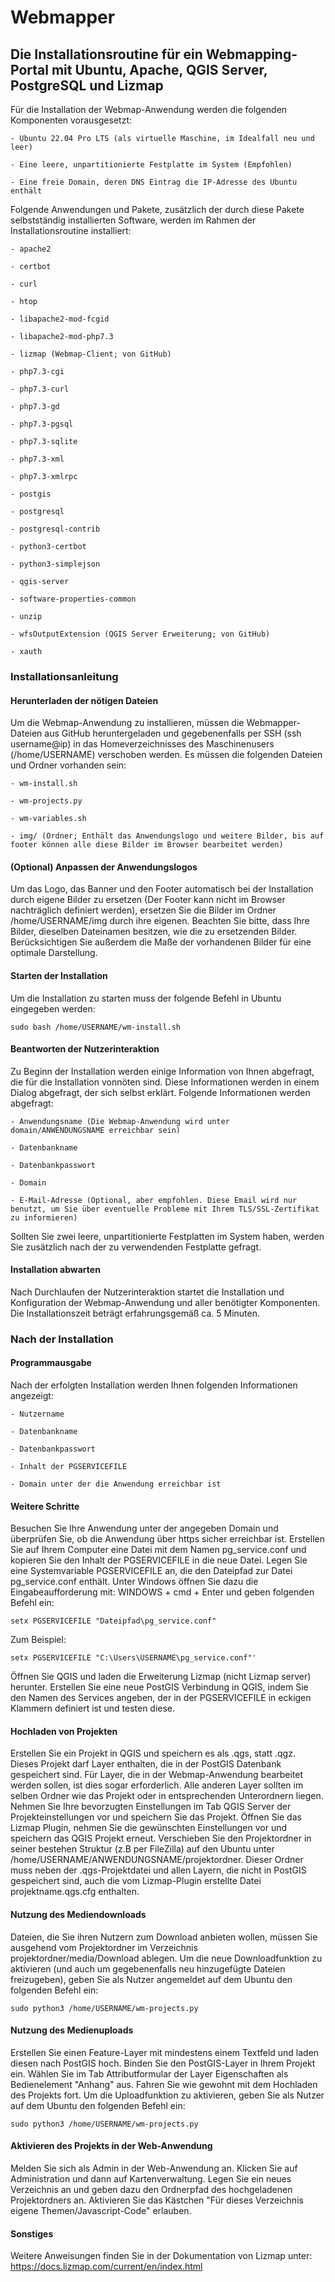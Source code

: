 # Webmapper
## Die Installationsroutine für ein Webmapping-Portal mit Ubuntu, Apache, QGIS Server, PostgreSQL und Lizmap

Für die Installation der Webmap-Anwendung werden die folgenden Komponenten vorausgesetzt:

	- Ubuntu 22.04 Pro LTS (als virtuelle Maschine, im Idealfall neu und leer)	
	
	- Eine leere, unpartitionierte Festplatte im System (Empfohlen)
	
	- Eine freie Domain, deren DNS Eintrag die IP-Adresse des Ubuntu enthält
	
Folgende Anwendungen und Pakete, zusätzlich der durch diese Pakete selbstständig installierten Software, werden im Rahmen der Installationsroutine installiert:

	- apache2
	
	- certbot
	
	- curl
	
	- htop
	
	- libapache2-mod-fcgid
	
	- libapache2-mod-php7.3
	
	- lizmap (Webmap-Client; von GitHub)
	
	- php7.3-cgi
	
	- php7.3-curl
	
	- php7.3-gd
	
	- php7.3-pgsql
	
	- php7.3-sqlite
	
	- php7.3-xml
	
	- php7.3-xmlrpc
	
	- postgis
	
	- postgresql
	
	- postgresql-contrib
	
	- python3-certbot
	
	- python3-simplejson
	
	- qgis-server
	
	- software-properties-common
	
	- unzip
	
	- wfsOutputExtension (QGIS Server Erweiterung; von GitHub)
	
	- xauth

### Installationsanleitung

#### Herunterladen der nötigen Dateien
Um die Webmap-Anwendung zu installieren, müssen die Webmapper-Dateien aus GitHub heruntergeladen und gegebenenfalls per SSH (ssh username@ip) in das Homeverzeichnisses des Maschinenusers (/home/USERNAME) verschoben werden. Es müssen die folgenden Dateien und Ordner vorhanden sein:

	- wm-install.sh
	
	- wm-projects.py
	
	- wm-variables.sh
	
	- img/ (Ordner; Enthält das Anwendungslogo und weitere Bilder, bis auf footer können alle diese Bilder im Browser bearbeitet werden)

#### (Optional) Anpassen der Anwendungslogos
Um das Logo, das Banner und den Footer automatisch bei der Installation durch eigene Bilder zu ersetzen (Der Footer kann nicht im Browser nachträglich definiert werden), ersetzen Sie die Bilder im Ordner /home/USERNAME/img durch ihre eigenen. Beachten Sie bitte, dass Ihre Bilder, dieselben Dateinamen besitzen, wie die zu ersetzenden Bilder. Berücksichtigen Sie außerdem die Maße der vorhandenen Bilder für eine optimale Darstellung.

#### Starten der Installation
Um die Installation zu starten muss der folgende Befehl in Ubuntu eingegeben werden:

	sudo bash /home/USERNAME/wm-install.sh

#### Beantworten der Nutzerinteraktion
Zu Beginn der Installation werden einige Information von Ihnen abgefragt, die für die Installation vonnöten sind. Diese Informationen werden in einem Dialog abgefragt, der sich selbst erklärt. Folgende Informationen werden abgefragt:
	
	- Anwendungsname (Die Webmap-Anwendung wird unter domain/ANWENDUNGSNAME erreichbar sein)
	
	- Datenbankname
	
	- Datenbankpasswort
	
	- Domain
	
	- E-Mail-Adresse (Optional, aber empfohlen. Diese Email wird nur benutzt, um Sie über eventuelle Probleme mit Ihrem TLS/SSL-Zertifikat zu informieren)
Sollten Sie zwei leere, unpartitionierte Festplatten im System haben, werden Sie zusätzlich nach der zu verwendenden Festplatte gefragt.

#### Installation abwarten
Nach Durchlaufen der Nutzerinteraktion startet die Installation und Konfiguration der Webmap-Anwendung und aller benötigter Komponenten. Die Installationszeit beträgt erfahrungsgemäß ca. 5 Minuten.

### Nach der Installation

#### Programmausgabe
Nach der erfolgten Installation werden Ihnen folgenden Informationen angezeigt:

	- Nutzername
	
	- Datenbankname
	
	- Datenbankpasswort
	
	- Inhalt der PGSERVICEFILE
	
	- Domain unter der die Anwendung erreichbar ist

#### Weitere Schritte
Besuchen Sie Ihre Anwendung unter der angegeben Domain und überprüfen Sie, ob die Anwendung über https sicher erreichbar ist.
Erstellen Sie auf Ihrem Computer eine Datei mit dem Namen pg_service.conf und kopieren Sie den Inhalt der PGSERVICEFILE in die neue Datei.
Legen Sie eine Systemvariable PGSERVICEFILE an, die den Dateipfad zur Datei pg_service.conf enthält. 
Unter Windows öffnen Sie dazu die Eingabeaufforderung mit: WINDOWS + cmd + Enter und geben folgenden Befehl ein: 

	setx PGSERVICEFILE "Dateipfad\pg_service.conf" 
Zum Beispiel:

	setx PGSERVICEFILE "C:\Users\USERNAME\pg_service.conf"'
Öffnen Sie QGIS und laden die Erweiterung Lizmap (nicht Lizmap server) herunter.
Erstellen Sie eine neue PostGIS Verbindung in QGIS, indem Sie den Namen des Services angeben, der in der PGSERVICEFILE in eckigen Klammern definiert ist und testen diese.

#### Hochladen von Projekten
Erstellen Sie ein Projekt in QGIS und speichern es als .qgs, statt .qgz. Dieses Projekt darf Layer enthalten, die in der PostGIS Datenbank gespeichert sind. Für Layer, die in der Webmap-Anwendung bearbeitet werden sollen, ist dies sogar erforderlich. Alle anderen Layer sollten im selben Ordner wie das Projekt oder in entsprechenden Unterordnern liegen.
Nehmen Sie Ihre bevorzugten Einstellungen im Tab QGIS Server der Projekteinstellungen vor und speichern Sie das Projekt.
Öffnen Sie das Lizmap Plugin, nehmen Sie die gewünschten Einstellungen vor und speichern das QGIS Projekt erneut.
Verschieben Sie den Projektordner in seiner bestehen Struktur (z.B per FileZilla) auf den Ubuntu unter /home/USERNAME/ANWENDUNGSNAME/projektordner. Dieser Ordner muss neben der .qgs-Projektdatei und allen Layern, die nicht in PostGIS gespeichert sind, auch die vom Lizmap-Plugin erstellte Datei projektname.qgs.cfg enthalten.

#### Nutzung des Mediendownloads
Dateien, die Sie ihren Nutzern zum Download anbieten wollen, müssen Sie ausgehend vom Projektordner im Verzeichnis projektordner/media/Download ablegen.
Um die neue Downloadfunktion zu aktivieren (und auch um gegebenenfalls neu hinzugefügte Dateien freizugeben), geben Sie als Nutzer angemeldet auf dem Ubuntu den folgenden Befehl ein:

	sudo python3 /home/USERNAME/wm-projects.py
	
#### Nutzung des Medienuploads
Erstellen Sie einen Feature-Layer mit mindestens einem Textfeld und laden diesen nach PostGIS hoch.
Binden Sie den PostGIS-Layer in Ihrem Projekt ein. Wählen Sie im Tab Attributformular der Layer Eigenschaften als Bedienelement "Anhang" aus.
Fahren Sie wie gewohnt mit dem Hochladen des Projekts fort.
Um die Uploadfunktion zu aktivieren, geben Sie als Nutzer auf dem Ubuntu den folgenden Befehl ein:

	sudo python3 /home/USERNAME/wm-projects.py
	
#### Aktivieren des Projekts in der Web-Anwendung
Melden Sie sich als Admin in der Web-Anwendung an. Klicken Sie auf Administration und dann auf Kartenverwaltung.
Legen Sie ein neues Verzeichnis an und geben dazu den Ordnerpfad des hochgeladenen Projektordners an. Aktivieren Sie das Kästchen "Für dieses Verzeichnis eigene Themen/Javascript-Code" erlauben.


#### Sonstiges
Weitere Anweisungen finden Sie in der Dokumentation von Lizmap unter: https://docs.lizmap.com/current/en/index.html
